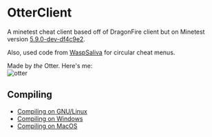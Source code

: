 OtterClient
===========

A minetest cheat client based off of DragonFire client but on Minetest version [5.9.0-dev-df4c9e2](https://github.com/minetest/minetest/tree/df4c9e29034ed77c991d25af1891cd63e7518365).

Also, used code from [WaspSaliva](https://repo.or.cz/waspsaliva.git) for circular cheat menus.

Made by *the* Otter. Here's me:      
![otter](https://avatars.githubusercontent.com/u/168836394)

Compiling
---------
- [Compiling on GNU/Linux](doc/compiling/linux.md)
- [Compiling on Windows](doc/compiling/windows.md)
- [Compiling on MacOS](doc/compiling/macos.md)